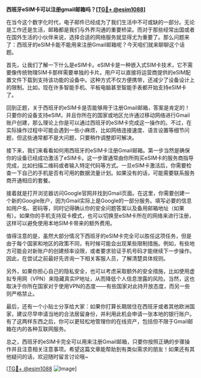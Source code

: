 **西班牙eSIM卡可以注册gmail邮箱吗？[[TG💪+ @esim1088](https://t.me/s/esim1088)]**

在当今这个数字化时代，电子邮件已经成为了我们生活中不可或缺的一部分。无论是工作还是生活，邮箱都是我们与外界沟通的重要桥梁。而对于那些经常出国或者在国外生活的小伙伴来说，选择合适的网络服务就显得尤为重要了。那么问题来了：西班牙的eSIM卡能不能用来注册Gmail邮箱呢？今天咱们就来聊聊这个话题。

首先，让我们了解一下什么是eSIM卡。eSIM卡是一种嵌入式SIM卡技术，它不需要像传统物理SIM卡那样需要单独的卡片。用户可以直接将运营商提供的eSIM配置文件下载到支持该功能的设备中。这种方式不仅方便携带，还减少了设备设计上的限制。比如，现在许多智能手机、平板电脑甚至智能手表都开始支持eSIM卡了。

回到正题，关于西班牙的eSIM卡是否能够用于注册Gmail邮箱，答案是肯定的！只要你的设备支持eSIM，并且你所在的国家或地区允许通过移动网络进行Gmail账户创建，那么理论上你是可以通过西班牙的eSIM卡完成这一操作的。不过，在实际操作过程中可能会遇到一些小麻烦，比如网络连接速度、语言设置等细节问题，但这些通常都不是大问题，只要稍作调整即可解决。

接下来，我们来看看如何用西班牙的eSIM卡注册Gmail邮箱。第一步当然是确保你的设备已经成功激活了eSIM卡。这一步骤通常由你所购买eSIM卡的服务商指导完成，比如扫描二维码或者输入特定代码等方式。一旦eSIM卡激活后，你需要检查一下自己的手机是否有可用的数据流量计划。如果没有的话，可能需要联系服务商开通相应的套餐。

接着就是打开浏览器访问Google官网并找到Gmail页面。在这里，你需要创建一个新的Google账户，因为Gmail实际上是Google的一部分服务。填写必要的信息如用户名、密码等，同时记得确认你的安全问题答案以及备用邮箱地址（如果有）。如果你的手机支持双卡模式，也可以切换至eSIM卡所在的网络来进行注册，这样可以避免使用本地SIM卡带来的额外费用。

值得注意的是，虽然大部分情况下西班牙的eSIM卡完全可以胜任这项任务，但是由于每个国家和地区的政策不同，有时候可能会出现某些限制措施。例如，有些地方可能会对新账户的创建频率设限，或者要求验证手机号码才能继续下一步操作。因此，在尝试之前最好先咨询一下相关客服人员，了解清楚具体规则。

另外，如果你担心自己的隐私安全，也可以考虑采取额外的安全措施，比如使用虚拟专用网（VPN）来隐藏真实IP地址，从而降低个人信息泄露的风险。当然，这也取决于你所在国家对于使用VPN的态度——有些国家对此持开放态度，而另一些则严格禁止。

最后，还有一个小贴士分享给大家：如果你打算长期居住在西班牙或者其他欧洲国家，建议尽早申请当地的合法居留身份，并利用此机会申请一张本地的银行账户。有了这两样东西之后，你可以更轻松地管理你的在线资产，包括但不限于Gmail邮箱在内的各种互联网服务。

总之，西班牙的eSIM卡完全可以用来注册Gmail邮箱，只要你按照正确的步骤操作并且注意相关注意事项。希望这篇文章能帮助到有类似需求的朋友！如果还有其他疑问的话，欢迎随时留言讨论哦~

[[TG💪+ @esim1088](https://t.me/s/esim1088) ![Image](https://i.postimg.cc/4NQfJmqS/Snipaste-2025-05-13-00-14-12.png)]